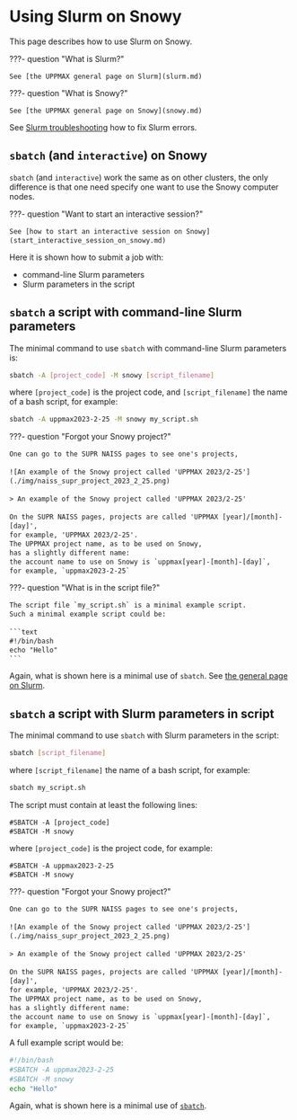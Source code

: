 # Using Slurm on Snowy

This page describes how to use Slurm on Snowy.

???- question "What is Slurm?"

    See [the UPPMAX general page on Slurm](slurm.md)

???- question "What is Snowy?"

    See [the UPPMAX general page on Snowy](snowy.md)

See [Slurm troubleshooting](slurm_troubleshooting.md)
how to fix Slurm errors.

## `sbatch` (and `interactive`) on Snowy

`sbatch` (and `interactive`) work the same as on other clusters,
the only difference is that one need specify one want to use
the Snowy computer nodes.

???- question "Want to start an interactive session?"

    See [how to start an interactive session on Snowy](start_interactive_session_on_snowy.md)

Here it is shown how to submit a job with:

- command-line Slurm parameters
- Slurm parameters in the script

## `sbatch` a script with command-line Slurm parameters

The minimal command to use `sbatch` with command-line Slurm parameters is:

``` bash
sbatch -A [project_code] -M snowy [script_filename]
```

where `[project_code]` is the project code, and `[script_filename]`
the name of a bash script, for example:

``` bash
sbatch -A uppmax2023-2-25 -M snowy my_script.sh
```

???- question "Forgot your Snowy project?"

    One can go to the SUPR NAISS pages to see one's projects,

    ![An example of the Snowy project called 'UPPMAX 2023/2-25'](./img/naiss_supr_project_2023_2_25.png)

    > An example of the Snowy project called 'UPPMAX 2023/2-25'

    On the SUPR NAISS pages, projects are called 'UPPMAX [year]/[month]-[day]',
    for example, 'UPPMAX 2023/2-25'.
    The UPPMAX project name, as to be used on Snowy,
    has a slightly different name:
    the account name to use on Snowy is `uppmax[year]-[month]-[day]`,
    for example, `uppmax2023-2-25`

???- question "What is in the script file?"

    The script file `my_script.sh` is a minimal example script.
    Such a minimal example script could be:

    ```text
    #!/bin/bash
    echo "Hello"
    ```

Again, what is shown here is a minimal use of `sbatch`.
See [the general page on Slurm](slurm.md).

## `sbatch` a script with Slurm parameters in script

The minimal command to use `sbatch` with Slurm parameters in the script:

``` bash
sbatch [script_filename]
```

where `[script_filename]` the name of a bash script, for example:

``` bash
sbatch my_script.sh
```

The script must contain at least the following lines:

```text
#SBATCH -A [project_code]
#SBATCH -M snowy
```

where `[project_code]` is the project code, for example:

```text
#SBATCH -A uppmax2023-2-25
#SBATCH -M snowy
```

???- question "Forgot your Snowy project?"

    One can go to the SUPR NAISS pages to see one's projects,

    ![An example of the Snowy project called 'UPPMAX 2023/2-25'](./img/naiss_supr_project_2023_2_25.png)

    > An example of the Snowy project called 'UPPMAX 2023/2-25'

    On the SUPR NAISS pages, projects are called 'UPPMAX [year]/[month]-[day]',
    for example, 'UPPMAX 2023/2-25'.
    The UPPMAX project name, as to be used on Snowy,
    has a slightly different name:
    the account name to use on Snowy is `uppmax[year]-[month]-[day]`,
    for example, `uppmax2023-2-25`

A full example script would be:

```bash
#!/bin/bash
#SBATCH -A uppmax2023-2-25
#SBATCH -M snowy
echo "Hello"
```

Again, what is shown here is a minimal use of [`sbatch`](sbatch.md).
